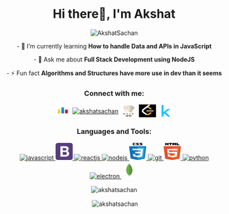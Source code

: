 <h1 align="center">Hi there👋, I'm Akshat</h1>

<p align="center"> <img src="https://komarev.com/ghpvc/?username=AkshatSachan" alt="AkshatSachan" /> </p>
<p align ="center">
 - 🌱 I’m currently learning <b>How to handle Data and APIs in JavaScript</b></p>
<!--
- 👨‍💻 All of my projects are available at   -->

<p align ="center">- 💬 Ask me about <b>Full Stack Development using NodeJS</b></p>

<p align ="center">- ⚡ Fun fact <b>Algorithms and Structures have more use in dev than it seems</b>
</p>
<p align="center">
<h3 align="center">Connect with me:</h3>
<p align="center">
<a href="https://codeforces.com/profile/akshatsachan" target="blank"><img align="center" src="./codeforces-logo.png" alt="akshatsachan" height="30" width="40" /></a>
<a href="https://linkedin.com/in/akshatsachan" target="blank"><img align="center" src="https://cdn.worldvectorlogo.com/logos/linkedin-icon.svg" alt="akshatsachan" height="30" width="40" /></a>
<a href="https://www.codechef.com/users/aksa1111" target="blank"><img align="center" src="./codechef-logo.jpg" alt="aksa1111" height="30" width="40" /></a>
<a href="https://www.leetcode.com/akshatsachan" target="blank"><img align="center" src="./leetcode-log.png" alt="akshatsachan" height="30" width="40" /></a>
<a href="https://kaggle.com/aksa1111" target="blank"><img align="center" src="./kaggle-logo.png" alt="aksa1111" height="30" width="40" /></a>
</p>
</p>

<h3 align="center">Languages and Tools:</h3>
<p align="center"> 
<a href="https://www.javascript.com/" target="_blank"> <img src="https://www.vectorlogo.zone/logos/javascript/javascript-icon.svg" alt="javascript" width="40" height="40"/> </a>
 <a href="https://getbootstrap.com" target="_blank"> <img src="./bootstrap-4.svg" alt="bootstrap" width="40" height="40"/> </a>
<a href="https://reactjs.org/" target="_blank"> <img src="https://www.vectorlogo.zone/logos/reactjs/reactjs-icon.svg" alt="reactjs" width="40" height="40"/> </a> 
<a href="https://nodejs.org/" target="_blank"> <img src="https://www.vectorlogo.zone/logos/nodejs/nodejs-icon.svg" alt="nodejs" width="40" height="40"/> </a> 
<a href="https://www.w3schools.com/css/" target="_blank"> <img src="./css-5.svg" alt="css3" width="40" height="40"/> </a> 
<a href="https://git-scm.com/" target="_blank"> <img src="https://www.vectorlogo.zone/logos/git-scm/git-scm-icon.svg" alt="git" width="40" height="40"/> </a> 
<a href="https://www.w3.org/html/" target="_blank"> <img src="./html5.svg" alt="html5" width="40" height="40"/> </a> <a href="https://www.python.org" target="_blank"> <img src="https://upload.wikimedia.org/wikipedia/commons/thumb/c/c3/Python-logo-notext.svg/110px-Python-logo-notext.svg.png" alt="python" width="40" height="40"/> </a> <a href="https://www.electronjs.org/" target="_blank"> <img src="https://www.vectorlogo.zone/logos/electronjs/electronjs-icon.svg" alt="electron" width="40" height="40"/> </a> <a href="https://www.mongodb.com"><img src="./mongodb-icon-1.svg" alt="mongodb" width="40" height="40"/></a>
 </p>

<p align="center"><img align="center" src="https://github-readme-stats.vercel.app/api/top-langs/?username=akshatsachan&layout=compact" alt="akshatsachan" /></p>

<p align="center">&nbsp;<img align="center" src="https://github-readme-stats.vercel.app/api?username=akshatsachan&show_icons=true" alt="akshatsachan" /></p>
<!--
**AkshatSachan/AkshatSachan** is a ✨ _special_ ✨ repository because its `README.md` (this file) appears on your GitHub profile.

Here are some ideas to get you started:

- 🔭 I’m currently working on ...
- 🌱 I’m currently learning ...
- 👯 I’m looking to collaborate on ...
- 🤔 I’m looking for help with ...
- 💬 Ask me about ...
- 📫 How to reach me: ...
- 😄 Pronouns: ...
- ⚡ Fun fact: ...
-->
